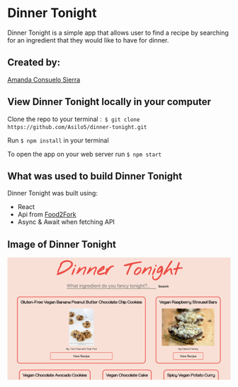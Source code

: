 # Dinner Tonight

Dinner Tonight is a simple app that allows user to find a recipe by searching for an ingredient that they would like to have for dinner.

## Created by:
[Amanda Consuelo Sierra](https://github.com/Asilo5)

## View Dinner Tonight locally in your computer

Clone the repo to your terminal :``` $ git clone https://github.com/Asilo5/dinner-tonight.git```

Run ``` $ npm install ``` in your terminal

To open the app on your web server run ``` $ npm start ```

## What was used to build Dinner Tonight

Dinner Tonight was built using:
  - React
  - Api from [Food2Fork](https://www.food2fork.com/about/api)
  - Async & Await when fetching API
  
## Image of Dinner Tonight

![Dinner Tonight app image](https://github.com/Asilo5/dinner-tonight/blob/master/Screenshot%202019-10-12%20at%2019.21.05.png)
